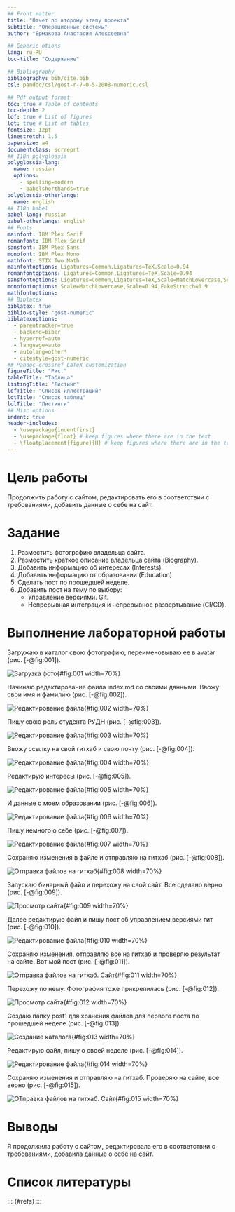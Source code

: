 ```yaml
---
## Front matter
title: "Отчет по второму этапу проекта"
subtitle: "Операционные системы"
author: "Ермакова Анастасия Алексеевна"

## Generic otions
lang: ru-RU
toc-title: "Содержание"

## Bibliography
bibliography: bib/cite.bib
csl: pandoc/csl/gost-r-7-0-5-2008-numeric.csl

## Pdf output format
toc: true # Table of contents
toc-depth: 2
lof: true # List of figures
lot: true # List of tables
fontsize: 12pt
linestretch: 1.5
papersize: a4
documentclass: scrreprt
## I18n polyglossia
polyglossia-lang:
  name: russian
  options:
	- spelling=modern
	- babelshorthands=true
polyglossia-otherlangs:
  name: english
## I18n babel
babel-lang: russian
babel-otherlangs: english
## Fonts
mainfont: IBM Plex Serif
romanfont: IBM Plex Serif
sansfont: IBM Plex Sans
monofont: IBM Plex Mono
mathfont: STIX Two Math
mainfontoptions: Ligatures=Common,Ligatures=TeX,Scale=0.94
romanfontoptions: Ligatures=Common,Ligatures=TeX,Scale=0.94
sansfontoptions: Ligatures=Common,Ligatures=TeX,Scale=MatchLowercase,Scale=0.94
monofontoptions: Scale=MatchLowercase,Scale=0.94,FakeStretch=0.9
mathfontoptions:
## Biblatex
biblatex: true
biblio-style: "gost-numeric"
biblatexoptions:
  - parentracker=true
  - backend=biber
  - hyperref=auto
  - language=auto
  - autolang=other*
  - citestyle=gost-numeric
## Pandoc-crossref LaTeX customization
figureTitle: "Рис."
tableTitle: "Таблица"
listingTitle: "Листинг"
lofTitle: "Список иллюстраций"
lotTitle: "Список таблиц"
lolTitle: "Листинги"
## Misc options
indent: true
header-includes:
  - \usepackage{indentfirst}
  - \usepackage{float} # keep figures where there are in the text
  - \floatplacement{figure}{H} # keep figures where there are in the text
---
```


# Цель работы

Продолжить работу с сайтом, редактировать его в соответствии с требованиями, добавить данные о себе на сайт.

# Задание

1. Разместить фотографию владельца сайта.
2. Разместить краткое описание владельца сайта (Biography).
3. Добавить информацию об интересах (Interests).
4. Добавить информацию от образовании (Education).
5. Сделать пост по прошедшей неделе.
6. Добавить пост на тему по выбору:
   - Управление версиями. Git.
   - Непрерывная интеграция и непрерывное развертывание (CI/CD).

# Выполнение лабораторной работы

Загружаю в каталог свою фотографию, переименовываю ее в avatar (рис. [-@fig:001]).

![Загрузка фото](image/1.png){#fig:001 width=70%}

Начинаю редактирование файла index.md со своими данными. Ввожу свои имя и фамилию (рис. [-@fig:002]).

![Редактирование файла](image/2.png){#fig:002 width=70%}

Пишу свою роль студента РУДН (рис. [-@fig:003]).

![Редактирование файла](image/3.png){#fig:003 width=70%}

Ввожу ссылку на свой гитхаб и свою почту (рис. [-@fig:004]).

![Редактирование файла](image/4.png){#fig:004 width=70%}

Редактирую интересы (рис. [-@fig:005]).

![Редактирование файла](image/5.png){#fig:005 width=70%}

И данные о моем образовании (рис. [-@fig:006]).

![Редактирование файла](image/6.png){#fig:006 width=70%}

Пишу немного о себе (рис. [-@fig:007]).

![Редактирование файла](image/7.png){#fig:007 width=70%}

Сохраняю изменения в файле и отправляю на гитхаб (рис. [-@fig:008]).

![Отправка файлов на гитхаб](image/8.png){#fig:008 width=70%}

Запускаю бинарный файл и перехожу на свой сайт. Все сделано верно (рис. [-@fig:009]).

![Просмотр сайта](image/9.png){#fig:009 width=70%}

Далее редактирую файл и пишу пост об управлением версиями гит (рис. [-@fig:010]).

![Редактирование файла](image/10.png){#fig:010 width=70%}

Сохраняю изменения, отправляю все на гитхаб и проверяю результат на сайте. Вот мой пост (рис. [-@fig:011]).

![Отправка файлов на гитхаб. Сайт](image/11.png){#fig:011 width=70%}

Перехожу по нему. Фотография тоже прикрепилась (рис. [-@fig:012]).

![Просмотр сайта](image/12.png){#fig:012 width=70%}

Создаю папку post1 для хранения файлов для первого поста по прошедшей неделе (рис. [-@fig:013]).

![Создание каталога](image/13.png){#fig:013 width=70%}

Редактирую файл, пишу о своей неделе (рис. [-@fig:014]).

![Редактирование файла](image/14.png){#fig:014 width=70%}

Сохраняю изменения и отправляю на гитхаб. Проверяю на сайте, все верно (рис. [-@fig:015]).

![ОТправка файлов на гитхаб. Сайт](image/15.png){#fig:015 width=70%}

# Выводы

Я продолжила работу с сайтом, редактировала его в соответствии с требованиями, добавила данные о себе на сайт.

# Список литературы

::: {#refs}
:::
